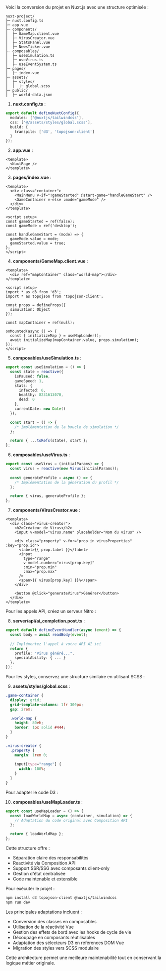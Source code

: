 Voici la conversion du projet en Nuxt.js avec une structure optimisée :

```
nuxt-project/
├─ nuxt.config.ts
├─ app.vue
├─ components/
│  ├─ GameMap.client.vue
│  ├─ VirusCreator.vue
│  ├─ StatsPanel.vue
│  ├─ NewsTicker.vue
├─ composables/
│  ├─ useSimulation.ts
│  ├─ useVirus.ts
│  ├─ useEventSystem.ts
├─ pages/
│  ├─ index.vue
├─ assets/
│  ├─ styles/
│  │  ├─ global.scss
├─ public/
│  ├─ world-data.json
```

1. **nuxt.config.ts** :
```typescript
export default defineNuxtConfig({
  modules: ['@nuxtjs/tailwindcss'],
  css: ['@/assets/styles/global.scss'],
  build: {
    transpile: ['d3', 'topojson-client']
  }
});
```

2. **app.vue** :
```vue
<template>
  <NuxtPage />
</template>
```

3. **pages/index.vue** :
```vue
<template>
  <div class="container">
    <MainMenu v-if="!gameStarted" @start-game="handleGameStart" />
    <GameContainer v-else :mode="gameMode" />
  </div>
</template>

<script setup>
const gameStarted = ref(false);
const gameMode = ref('desktop');

const handleGameStart = (mode) => {
  gameMode.value = mode;
  gameStarted.value = true;
};
</script>
```

4. **components/GameMap.client.vue** :
```vue
<template>
  <div ref="mapContainer" class="world-map"></div>
</template>

<script setup>
import * as d3 from 'd3';
import * as topojson from 'topojson-client';

const props = defineProps({
  simulation: Object
});

const mapContainer = ref(null);

onMounted(async () => {
  const { initializeMap } = useMapLoader();
  await initializeMap(mapContainer.value, props.simulation);
});
</script>
```

5. **composables/useSimulation.ts** :
```typescript
export const useSimulation = () => {
  const state = reactive({
    isPaused: false,
    gameSpeed: 1,
    stats: {
      infected: 0,
      healthy: 8231613070,
      dead: 0
    },
    currentDate: new Date()
  });

  const start = () => {
    /* Implémentation de la boucle de simulation */
  };

  return { ...toRefs(state), start };
};
```

6. **composables/useVirus.ts** :
```typescript
export const useVirus = (initialParams) => {
  const virus = reactive(new Virus(initialParams));
  
  const generateProfile = async () => {
    /* Implémentation de la génération du profil */
  };

  return { virus, generateProfile };
};
```

7. **components/VirusCreator.vue** :
```vue
<template>
  <div class="virus-creator">
    <h2>Créateur de Virus</h2>
    <input v-model="virus.name" placeholder="Nom du virus" />
    
    <div class="property" v-for="prop in virusProperties" :key="prop.id">
      <label>{{ prop.label }}</label>
      <input 
        type="range" 
        v-model.number="virus[prop.key]" 
        :min="prop.min" 
        :max="prop.max"
      />
      <span>{{ virus[prop.key] }}%</span>
    </div>

    <button @click="generateVirus">Générer</button>
  </div>
</template>
```

Pour les appels API, créez un serveur Nitro :

8. **server/api/ai_completion.post.ts** :
```typescript
export default defineEventHandler(async (event) => {
  const body = await readBody(event);
  
  // Implémentez l'appel à votre API AI ici
  return {
    profile: "Virus généré...",
    specialAbility: { ... }
  };
});
```

Pour les styles, conservez une structure similaire en utilisant SCSS :

9. **assets/styles/global.scss** :
```scss
.game-container {
  display: grid;
  grid-template-columns: 1fr 300px;
  gap: 2rem;

  .world-map {
    height: 80vh;
    border: 1px solid #444;
  }
}

.virus-creator {
  .property {
    margin: 1rem 0;
    
    input[type="range"] {
      width: 100%;
    }
  }
}
```

Pour adapter le code D3 :

10. **composables/useMapLoader.ts** :
```typescript
export const useMapLoader = () => {
  const loadWorldMap = async (container, simulation) => {
    // Adaptation du code original avec Composition API
  };

  return { loadWorldMap };
};
```

Cette structure offre :
- Séparation claire des responsabilités
- Reactivité via Composition API
- Support SSR/SSG avec composants client-only
- Gestion d'état centralisée
- Code maintenable et extensible

Pour exécuter le projet :
```bash
npm install d3 topojson-client @nuxtjs/tailwindcss
npm run dev
```

Les principales adaptations incluent :
- Conversion des classes en composables
- Utilisation de la réactivité Vue
- Gestion des effets de bord avec les hooks de cycle de vie
- Découpage en composants réutilisables
- Adaptation des sélecteurs D3 en références DOM Vue
- Migration des styles vers SCSS modulaire

Cette architecture permet une meilleure maintenabilité tout en conservant la logique métier originale.